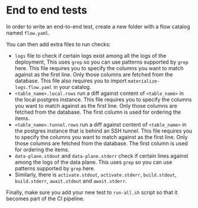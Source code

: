 # End to end tests

In order to write an end-to-end test, create a new folder with a flow catalog named `flow.yaml`.

You can then add extra files to run checks:

- `logs` file to check if certain logs exist among all the logs of the deployment, This uses `grep` so you can use patterns supported by `grep` here. This file requires you to specify the columns you want to match against as the first line. Only those columns are fetched from the database. This file also requires you to import `materialize-logs.flow.yaml` in your catalog.
- `<table_name>.local.rows` run a diff against content of `<table_name>` in the local postgres instance. This file requires you to specify the columns you want to match against as the first line. Only those columns are fetched from the database. The first column is used for ordering the items.
- `<table_name>.tunnel.rows` run a diff against content of `<table_name>` in the postgres instance that is behind an SSH tunnel. This file requires you to specify the columns you want to match against as the first line. Only those columns are fetched from the database. The first column is used for ordering the items.
- `data-plane.stdout` and `data-plane.stderr` check if certain lines against among the logs of the data plane. This uses `grep` so you can use patterns supported by `grep` here.
- Similarly, there is `activate.stdout`, `activate.stderr`, `build.stdout`, `build.stderr`, `await.stdout` and `await.stderr`.


Finally, make sure you add your new test to `run-all.sh` script so that it becomes part of the CI pipeline.
